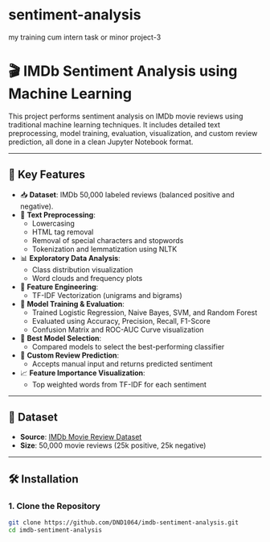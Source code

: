 # sentiment-analysis
my training cum intern task or minor project-3
# 🎬 IMDb Sentiment Analysis using Machine Learning

This project performs sentiment analysis on IMDb movie reviews using traditional machine learning techniques. It includes detailed text preprocessing, model training, evaluation, visualization, and custom review prediction, all done in a clean Jupyter Notebook format.

---

## 📌 Key Features

- 📥 **Dataset**: IMDb 50,000 labeled reviews (balanced positive and negative).
- 🧹 **Text Preprocessing**:
  - Lowercasing
  - HTML tag removal
  - Removal of special characters and stopwords
  - Tokenization and lemmatization using NLTK
- 📊 **Exploratory Data Analysis**:
  - Class distribution visualization
  - Word clouds and frequency plots
- 🔢 **Feature Engineering**:
  - TF-IDF Vectorization (unigrams and bigrams)
- 🔁 **Model Training & Evaluation**:
  - Trained Logistic Regression, Naive Bayes, SVM, and Random Forest
  - Evaluated using Accuracy, Precision, Recall, F1-Score
  - Confusion Matrix and ROC-AUC Curve visualization
- 🧠 **Best Model Selection**:
  - Compared models to select the best-performing classifier
- 💬 **Custom Review Prediction**:
  - Accepts manual input and returns predicted sentiment
- 📈 **Feature Importance Visualization**:
  - Top weighted words from TF-IDF for each sentiment

---

## 📂 Dataset

- **Source**: [IMDb Movie Review Dataset](https://raw.githubusercontent.com/datasets/sentiment-analysis-imdb/master/data/imdb-dataset.csv)
- **Size**: 50,000 movie reviews (25k positive, 25k negative)

---

## 🛠️ Installation

### 1. Clone the Repository

```bash
git clone https://github.com/DND1064/imdb-sentiment-analysis.git
cd imdb-sentiment-analysis
